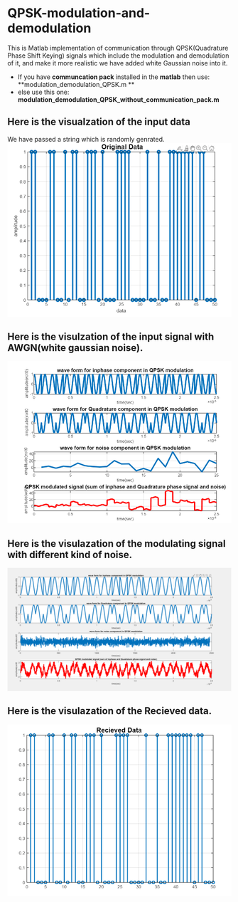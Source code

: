 # QPSK-modulation-and-demodulation
This is Matlab implementation of communication through QPSK(Quadrature  Phase Shift Keying) signals which include the modulation and demodulation of it, and make it more realistic we have added white Gaussian noise into it.

- If you have **communcation pack** installed in the **matlab** then use: **modulation_demodulation_QPSK.m **
- else use this one: **modulation_demodulation_QPSK_without_communication_pack.m**

## Here is the visualzation of the input data
We have passed a string which is randomly genrated.
![](final_result_of_input_data.png)

## Here is the visulzation of the input signal with AWGN(white gaussian noise).
![](final_result_of_modulating_signal.png)


## Here is the visulazation of the modulating signal with different kind of noise.
![](wave_form_of_modulating_signal_with_theoritical_gaussian_noise.png)

## Here is the visulazation of the Recieved data.
![](final_result_of_output_data.png)

